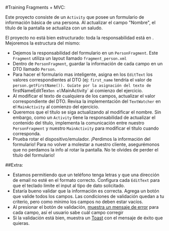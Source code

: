 #Training Fragments + MVC:

Este proyecto consiste de un `Activity` que posee un formulario de información básica
de una persona. Al actualizar el campo "Nombre", el título de la pantalla se actualiza con un saludo.

El proyecto no está bien estructurado: toda la responsabilidad está en <MainActivity>. Mejoremos la
estructura del mismo:

- Dejemos la responsabilidad del formulario en un `PersonFragment`. Este `Fragment`
utiliza un layout llamado `fragment_person.xml`
- Dentro de `PersonFragment`, guardar la información de cada campo en un DTO llamado
`Person`.
- Para hacer el formulario mas inteligente, asigna en los `EditText` los valores
correspondientes al DTO (ej: `first_name` tendría el valor de `person.getFirstName()). Guíate por la
 asignación del texto de `firstNameEditText` en el `MainActivity` al comienzo del ejercicio.
- Al modificar el texto de cualquiera de los campos, actualizar el valor correspondiente del DTO.
Revisa la implementación del `TextWatcher` en el `MainActivity` al comienzo del ejercicio.
- Queremos que el título se siga actualizando al modificar el nombre. Sin embargo, como un
`Activity` tiene la responsabilidad de actualizar el contenido del título, implementa la
comunicación entre nuestro `PersonFragment` y nuestro `MainActivity` para modificar el título
cuando corresponda.
- Prueba rotar el dispositivo/emulador. ¡Perdimos la información del formulario! Para no volver a
molestar a nuestro cliente, asegurémonos que no perdamos la info al rotar la pantalla. No te olvides
de perder el título del formulario!

##Extra:
- Estamos permitiendo que un teléfono tenga letras y que una dirección de email no esté en el formato
correcto. Configura cada `EditText` para que el teclado limite el input al tipo de dato solicitado.
- Estaría bueno validar que la información es correcta. Agrega un botón que valide todos los campos.
Las condiciones de validación quedan a tu criterio, pero como mínimo los campos no deben estar vacíos.
- Al presionar el botón de validación, [muestra un mensaje de error](http://developer.android.com/reference/android/widget/TextView.html#setError%28java.lang.CharSequence%29)
para cada campo, así el usuario sabe cuál campo corregir
- Si la validación está bien, muestra un [Toast](http://developer.android.com/guide/topics/ui/notifiers/toasts.html)
con el mensaje de éxito que quieras.
